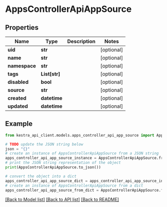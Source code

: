 # AppsControllerApiAppSource


## Properties

Name | Type | Description | Notes
------------ | ------------- | ------------- | -------------
**uid** | **str** |  | [optional] 
**name** | **str** |  | [optional] 
**namespace** | **str** |  | [optional] 
**tags** | **List[str]** |  | [optional] 
**disabled** | **bool** |  | [optional] 
**source** | **str** |  | [optional] 
**created** | **datetime** |  | [optional] 
**updated** | **datetime** |  | [optional] 

## Example

```python
from kestra_api_client.models.apps_controller_api_app_source import AppsControllerApiAppSource

# TODO update the JSON string below
json = "{}"
# create an instance of AppsControllerApiAppSource from a JSON string
apps_controller_api_app_source_instance = AppsControllerApiAppSource.from_json(json)
# print the JSON string representation of the object
print(AppsControllerApiAppSource.to_json())

# convert the object into a dict
apps_controller_api_app_source_dict = apps_controller_api_app_source_instance.to_dict()
# create an instance of AppsControllerApiAppSource from a dict
apps_controller_api_app_source_from_dict = AppsControllerApiAppSource.from_dict(apps_controller_api_app_source_dict)
```
[[Back to Model list]](../README.md#documentation-for-models) [[Back to API list]](../README.md#documentation-for-api-endpoints) [[Back to README]](../README.md)


